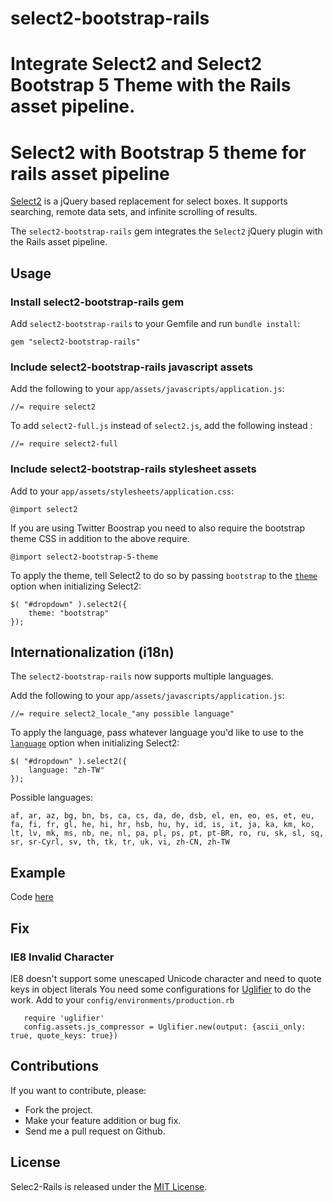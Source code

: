 # select2-bootstrap-rails
Integrate Select2 and Select2 Bootstrap 5 Theme  with the Rails asset pipeline.
=======
# Select2 with Bootstrap 5 theme for rails asset pipeline

[Select2](https://github.com/select2/select2) is a jQuery based replacement for select boxes. It supports searching, remote data sets, and infinite scrolling of results.

The `select2-bootstrap-rails` gem integrates the `Select2` jQuery plugin with the Rails asset pipeline.

## Usage

### Install select2-bootstrap-rails gem

Add `select2-bootstrap-rails` to your Gemfile and run `bundle install`:

	gem "select2-bootstrap-rails"

### Include select2-bootstrap-rails javascript assets

Add the following to your `app/assets/javascripts/application.js`:

	//= require select2

To add `select2-full.js` instead of `select2.js`, add the following instead :

	//= require select2-full

### Include select2-bootstrap-rails stylesheet assets

Add to your `app/assets/stylesheets/application.css`:

	@import select2

If you are using Twitter Boostrap you need to also require the bootstrap theme CSS in addition to the above require.

	@import select2-bootstrap-5-theme

To apply the theme, tell Select2 to do so by passing `bootstrap` to the [`theme`](https://select2.github.io/examples.html#themes) option when initializing Select2:

    $( "#dropdown" ).select2({
        theme: "bootstrap"
    });

## Internationalization (i18n)

The `select2-bootstrap-rails` now supports multiple languages.

Add the following to your `app/assets/javascripts/application.js`:

	//= require select2_locale_"any possible language"

To apply the language, pass whatever language you'd like to use to the [`language`](https://select2.github.io/examples.html#language) option when initializing Select2:

    $( "#dropdown" ).select2({
        language: "zh-TW"
    });

Possible languages:

	af, ar, az, bg, bn, bs, ca, cs, da, de, dsb, el, en, eo, es, et, eu, fa, fi, fr, gl, he, hi, hr, hsb, hu, hy, id, is, it, ja, ka, km, ko, lt, lv, mk, ms, nb, ne, nl, pa, pl, ps, pt, pt-BR, ro, ru, sk, sl, sq, sr, sr-Cyrl, sv, th, tk, tr, uk, vi, zh-CN, zh-TW

## Example
Code [here](https://github.com/argerim/select_2_example)

## Fix
### IE8 Invalid Character
IE8 doesn't support some unescaped Unicode character and need to quote keys in object literals
You need some configurations for [Uglifier](https://github.com/lautis/uglifier) to do the work.
Add to your `config/environments/production.rb`

       require 'uglifier'
       config.assets.js_compressor = Uglifier.new(output: {ascii_only: true, quote_keys: true})


## Contributions

If you want to contribute, please:

* Fork the project.
* Make your feature addition or bug fix.
* Send me a pull request on Github.

## License

Selec2-Rails is released under the [MIT License](http://www.opensource.org/licenses/MIT).
